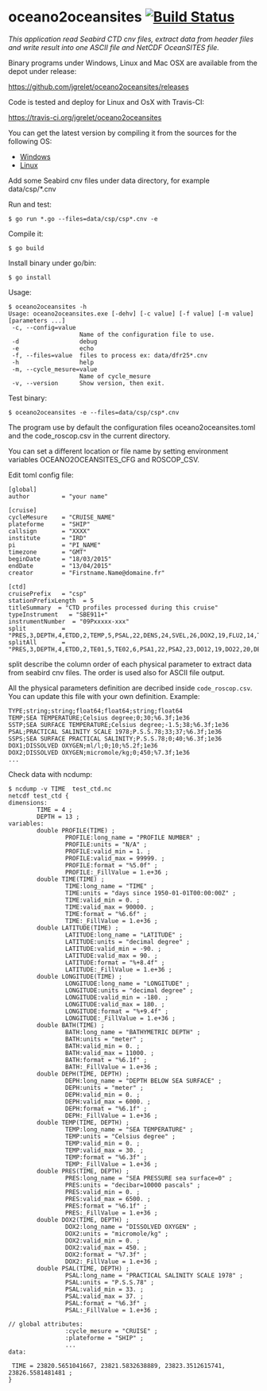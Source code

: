 # oceano2oceansites [![Build Status](https://travis-ci.org/jgrelet/oceano2oceansites.svg?branch=master)](https://travis-ci.org/jgrelet/oceano2oceansites)

_This application read Seabird CTD cnv files, extract data from header files and write result into one ASCII file and NetCDF OceanSITES file._

Binary programs under Windows, Linux and Mac OSX are available from the depot under release:

https://github.com/jgrelet/oceano2oceansites/releases

Code is tested and deploy for Linux and OsX with Travis-CI:

https://travis-ci.org/jgrelet/oceano2oceansites

You can get the latest version by compiling it from the sources for the following OS:

* [Windows](https://github.com/jgrelet/oceano2oceansites/blob/master/INSTALL_WINDOWS.md)
* [Linux](https://github.com/jgrelet/oceano2oceansites/blob/master/INSTALL_LINUX.md)

Add some Seabird cnv files under data directory, 
for example data/csp/*.cnv

Run and test:
```
$ go run *.go --files=data/csp/csp*.cnv -e
```
Compile it:
```
$ go build
```
Install binary under go/bin:
```
$ go install
```
Usage:
```
$ oceano2oceansites -h
Usage: oceano2oceansites.exe [-dehv] [-c value] [-f value] [-m value] [parameters ...]
 -c, --config=value
                    Name of the configuration file to use.
 -d                 debug
 -e                 echo
 -f, --files=value  files to process ex: data/dfr25*.cnv
 -h                 help
 -m, --cycle_mesure=value
                    Name of cycle_mesure
 -v, --version      Show version, then exit.

```
Test binary:
```
$ oceano2oceansites -e --files=data/csp/csp*.cnv
```

The program use by default the configuration files oceano2oceansites.toml
and the code_roscop.csv in the current directory.

You can set a different location or file name by setting environment variables 
OCEANO2OCEANSITES_CFG and ROSCOP_CSV.

Edit toml config file:
```
[global]
author         = "your name"

[cruise]
cycleMesure    = "CRUISE_NAME"
plateforme     = "SHIP"
callsign       = "XXXX"
institute      = "IRD"
pi             = "PI_NAME"
timezone       = "GMT"
beginDate      = "18/03/2015"
endDate        = "13/04/2015"
creator        = "Firstname.Name@domaine.fr"

[ctd]
cruisePrefix   = "csp"
stationPrefixLength  = 5
titleSummary  = "CTD profiles processed during this cruise"
typeInstrument   = "SBE911+"
instrumentNumber  = "09Pxxxxx-xxx"
split          = "PRES,3,DEPTH,4,ETDD,2,TEMP,5,PSAL,22,DENS,24,SVEL,26,DOX2,19,FLU2,14,TUR3,13,LGH3,15,NUMP,18,NAVG,21"
splitAll       = "PRES,3,DEPTH,4,ETDD,2,TE01,5,TE02,6,PSA1,22,PSA2,23,DO12,19,DO22,20,DEN1,24,DEN2,25,SVEL,26,CND1,7,CND2,8,DOV1,9,DVT1,10,DOV2,11,DVT2,12,TUR3,13,FLU2,14,LGH3,15,LGHT,16,LGH4,17,NUMP,18,NAVG,21"
```
split describe the column order of each physical parameter to extract data from 
seabird cnv files. 
The order is used also for ASCII file output. 

All the physical parameters definition are decribed inside `code_roscop.csv`. 
You can update this file with your own definition.
Example:
```
TYPE;string;string;float64;float64;string;float64
TEMP;SEA TEMPERATURE;Celsius degree;0;30;%6.3f;1e36
SSTP;SEA SURFACE TEMPERATURE;Celsius degree;-1.5;38;%6.3f;1e36
PSAL;PRACTICAL SALINITY SCALE 1978;P.S.S.78;33;37;%6.3f;1e36
SSPS;SEA SURFACE PRACTICAL SALINITY;P.S.S.78;0;40;%6.3f;1e36
DOX1;DISSOLVED OXYGEN;ml/l;0;10;%5.2f;1e36
DOX2;DISSOLVED OXYGEN;micromole/kg;0;450;%7.3f;1e36
...
```

Check data with ncdump:
```
$ ncdump -v TIME  test_ctd.nc
netcdf test_ctd {
dimensions:
        TIME = 4 ;
        DEPTH = 13 ;
variables:
        double PROFILE(TIME) ;
                PROFILE:long_name = "PROFILE NUMBER" ;
                PROFILE:units = "N/A" ;
                PROFILE:valid_min = 1. ;
                PROFILE:valid_max = 99999. ;
                PROFILE:format = "%5.0f" ;
                PROFILE:_FillValue = 1.e+36 ;
        double TIME(TIME) ;
                TIME:long_name = "TIME" ;
                TIME:units = "days since 1950-01-01T00:00:00Z" ;
                TIME:valid_min = 0. ;
                TIME:valid_max = 90000. ;
                TIME:format = "%6.6f" ;
                TIME:_FillValue = 1.e+36 ;
        double LATITUDE(TIME) ;
                LATITUDE:long_name = "LATITUDE" ;
                LATITUDE:units = "decimal degree" ;
                LATITUDE:valid_min = -90. ;
                LATITUDE:valid_max = 90. ;
                LATITUDE:format = "%+8.4f" ;
                LATITUDE:_FillValue = 1.e+36 ;
        double LONGITUDE(TIME) ;
                LONGITUDE:long_name = "LONGITUDE" ;
                LONGITUDE:units = "decimal degree" ;
                LONGITUDE:valid_min = -180. ;
                LONGITUDE:valid_max = 180. ;
                LONGITUDE:format = "%+9.4f" ;
                LONGITUDE:_FillValue = 1.e+36 ;
        double BATH(TIME) ;
                BATH:long_name = "BATHYMETRIC DEPTH" ;
                BATH:units = "meter" ;
                BATH:valid_min = 0. ;
                BATH:valid_max = 11000. ;
                BATH:format = "%6.1f" ;
                BATH:_FillValue = 1.e+36 ;
        double DEPH(TIME, DEPTH) ;
                DEPH:long_name = "DEPTH BELOW SEA SURFACE" ;
                DEPH:units = "meter" ;
                DEPH:valid_min = 0. ;
                DEPH:valid_max = 6000. ;
                DEPH:format = "%6.1f" ;
                DEPH:_FillValue = 1.e+36 ;
        double TEMP(TIME, DEPTH) ;
                TEMP:long_name = "SEA TEMPERATURE" ;
                TEMP:units = "Celsius degree" ;
                TEMP:valid_min = 0. ;
                TEMP:valid_max = 30. ;
                TEMP:format = "%6.3f" ;
                TEMP:_FillValue = 1.e+36 ;
        double PRES(TIME, DEPTH) ;
                PRES:long_name = "SEA PRESSURE sea surface=0" ;
                PRES:units = "decibar=10000 pascals" ;
                PRES:valid_min = 0. ;
                PRES:valid_max = 6500. ;
                PRES:format = "%6.1f" ;
                PRES:_FillValue = 1.e+36 ;
        double DOX2(TIME, DEPTH) ;
                DOX2:long_name = "DISSOLVED OXYGEN" ;
                DOX2:units = "micromole/kg" ;
                DOX2:valid_min = 0. ;
                DOX2:valid_max = 450. ;
                DOX2:format = "%7.3f" ;
                DOX2:_FillValue = 1.e+36 ;
        double PSAL(TIME, DEPTH) ;
                PSAL:long_name = "PRACTICAL SALINITY SCALE 1978" ;
                PSAL:units = "P.S.S.78" ;
                PSAL:valid_min = 33. ;
                PSAL:valid_max = 37. ;
                PSAL:format = "%6.3f" ;
                PSAL:_FillValue = 1.e+36 ;

// global attributes:
                :cycle_mesure = "CRUISE" ;
                :plateforme = "SHIP" ;
                ...
data:

 TIME = 23820.5651041667, 23821.5832638889, 23823.3512615741, 23826.5581481481 ;
}
```







